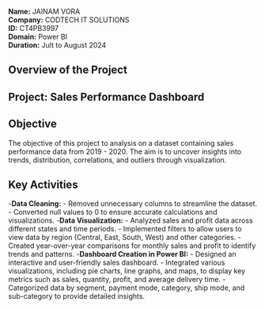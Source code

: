 **Name:** JAINAM VORA<br>
**Company:** CODTECH IT SOLUTIONS<br>
**ID:** CT4PB3997<br>
**Domain:** Power BI<br>
**Duration:** Jult to August 2024<br>

## Overview of the Project
## Project: Sales Performance Dashboard

## Objective
The objective of this project to analysis on a dataset containing sales performance data from 2019 - 2020. The aim is to uncover insights into trends, distribution, correlations, and outliers through visualization.

## Key Activities
-**Data Cleaning:** 
    - Removed unnecessary columns to streamline the dataset.
    - Converted null values to 0 to ensure accurate calculations and visualizations.
-**Data Visualization:**
    - Analyzed sales and profit data across different states and time periods.
    - Implemented filters to allow users to view data by region (Central, East, South, West) and other categories.
    - Created year-over-year comparisons for monthly sales and profit to identify trends and patterns.
-**Dashboard Creation in Power BI:**
    - Designed an interactive and user-friendly sales dashboard.
    - Integrated various visualizations, including pie charts, line graphs, and maps, to display key metrics such as sales, quantity, profit, and average delivery time.
    - Categorized data by segment, payment mode, category, ship mode, and sub-category to provide detailed insights.
